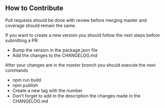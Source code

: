 ## How to Contribute

Pull requests should be done with review before merging master and coverage should remain the same.

If you want to create a new version you should follow the next steps before submitting a PR:

* Bump the version in the package.json file
* Add the changes to the CHANGELOG.md

After your changes are in the *master branch* you should execute the next commands

* npm run build
* npm publish
* Create a new tag with the number
* Don't forget to add in the description the changes made in the CHANGELOG.md